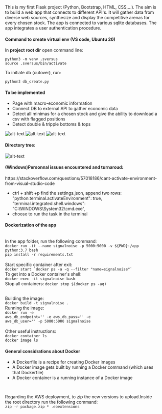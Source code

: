 This is my first Flask project (Python, Bootstrap, HTML, CSS,...). The aim is to build a web app that connects to different API's. 
It will gather data from diverse web sources, synthesize and display the competitive arenas for every chosen stock.
The app is connected to various sqlite databases.
The app integrates a user authentication procedure.


<h4> Command to create virtual env (VS code, Ubuntu 20) </h4>
<p>In <strong>project root dir</strong> open command line:</p>

```
python3 -m venv .sversus
source .sversus/bin/activate
```

To initiate db (cutover), run:

```python3 db_create.py```

<h4> To be implemented </h4>

<ul>
    <li>Page with macro-economic information</li>
    <li>Connect DB to external API to gather economic data</li>
    <li>Detect all minimas for a chosen stock and give the ability to download a csv with flagged positions</li>
    <li>Detect double & tripple bottoms & tops</li>
</ul>

![alt-text](screencaps/home.PNG)
![alt-text](screencaps/registration.png)
![alt-text](screencaps/table.png)

<h4> Directory tree: </h4>

![alt-text](screencaps/tree.png)



<h4>(Windows)Personnal issues encountered and turnaroud:</h4>

<p>https://stackoverflow.com/questions/57018186/cant-activate-environment-from-visual-studio-code</p>

<ul>
	<li>ctrl + shift +p find the settings.json, append two rows: "python.terminal.activateEnvironment": true, "terminal.integrated.shell.windows": "C:\WINDOWS\System32\cmd.exe",</li>
	<li>choose to run the task in the terminal</li>
</ul>

<h4> Dockerization of the app </h4> </br>
In the app folder, run the following command: </br>
<code>docker run -it --name signalnoise -p 5000:5000 -v ${PWD}:/app python:3.7 bash</code>
</br>
<code>pip install -r requirements.txt</code>
</br>
</br>
Start specific container after exit: </br>
<code>docker start `docker ps -a -q --filter "name=signalnoise"`</code>
</br>
To get into a Docker container's shell:</br>
<code>docker exec -it signalnoise bash</code>
</br>
Stop all containers:
<code>docker stop $(docker ps -aq)</code></br>
</br>


Building the image:</br>
<code>docker build -t signalnoise .</code>
</br>
Running the image:</br>
<code>docker run -e aws_db_endpoint='<DNS>' -e aws_db_pass='<password>' -e aws_db_user='<password>' -p 5000:5000 signalnoise</code>
</br>
</br>
Other useful instructions:</br>
<code>docker container ls</code></br>
<code>docker image ls</code></br>

<h4> General considrations about Docker</h4>
<ul>
<li>A Dockerfile is a recipe for creating Docker images</li>
<li>A Docker image gets built by running a Docker command (which uses that Dockerfile)</li>
<li>A Docker container is a running instance of a Docker image</li>
</ul>
</br>

Regarding the AWS deployment, to zip the new versions to upload.Inside the root directory run the following command:</br>
<code>zip -r package.zip * .ebextensions</code></br>


